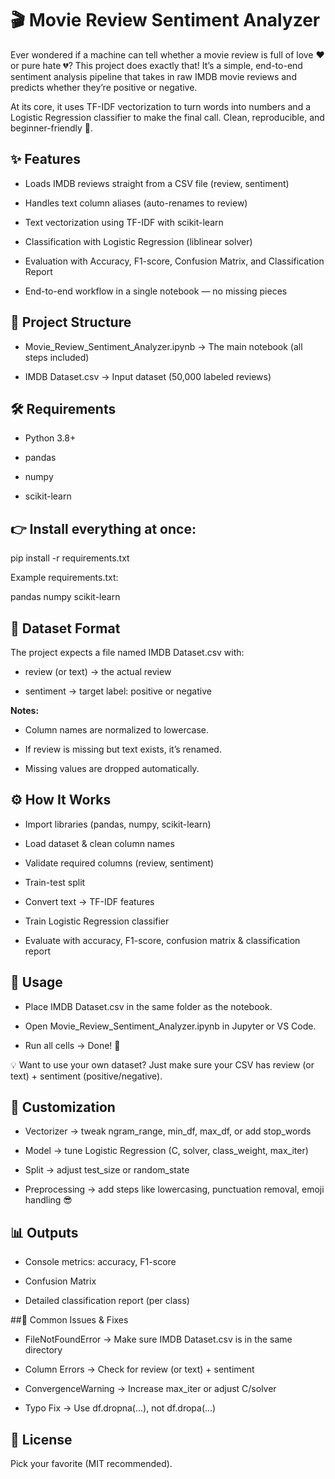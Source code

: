 # 🎬 Movie Review Sentiment Analyzer

Ever wondered if a machine can tell whether a movie review is full of love ❤️ or pure hate 💔?
This project does exactly that! It’s a simple, end-to-end sentiment analysis pipeline that takes in raw IMDB movie reviews and predicts whether they’re positive or negative.

At its core, it uses TF-IDF vectorization to turn words into numbers and a Logistic Regression classifier to make the final call. Clean, reproducible, and beginner-friendly 🚀.

## ✨ Features

- Loads IMDB reviews straight from a CSV file (review, sentiment)

- Handles text column aliases (auto-renames to review)

- Text vectorization using TF-IDF with scikit-learn

- Classification with Logistic Regression (liblinear solver)

- Evaluation with Accuracy, F1-score, Confusion Matrix, and Classification Report

- End-to-end workflow in a single notebook — no missing pieces

## 📂 Project Structure

- Movie_Review_Sentiment_Analyzer.ipynb → The main notebook (all steps included)

- IMDB Dataset.csv → Input dataset (50,000 labeled reviews)

## 🛠️ Requirements

- Python 3.8+

- pandas

- numpy

- scikit-learn

## 👉 Install everything at once:

pip install -r requirements.txt


Example requirements.txt:

pandas
numpy
scikit-learn

## 📑 Dataset Format

The project expects a file named IMDB Dataset.csv with:

- review (or text) → the actual review

- sentiment → target label: positive or negative

**Notes:**

- Column names are normalized to lowercase.

- If review is missing but text exists, it’s renamed.

- Missing values are dropped automatically.

## ⚙️ How It Works

- Import libraries (pandas, numpy, scikit-learn)

- Load dataset & clean column names

- Validate required columns (review, sentiment)

- Train-test split

- Convert text → TF-IDF features

- Train Logistic Regression classifier

- Evaluate with accuracy, F1-score, confusion matrix & classification report

## 🚀 Usage

- Place IMDB Dataset.csv in the same folder as the notebook.

- Open Movie_Review_Sentiment_Analyzer.ipynb in Jupyter or VS Code.

- Run all cells → Done! 🎉

💡 Want to use your own dataset? Just make sure your CSV has review (or text) + sentiment (positive/negative).

## 🔧 Customization

- Vectorizer → tweak ngram_range, min_df, max_df, or add stop_words

- Model → tune Logistic Regression (C, solver, class_weight, max_iter)

- Split → adjust test_size or random_state

- Preprocessing → add steps like lowercasing, punctuation removal, emoji handling 😎

## 📊 Outputs

- Console metrics: accuracy, F1-score

- Confusion Matrix

- Detailed classification report (per class)

##🐞 Common Issues & Fixes

- FileNotFoundError → Make sure IMDB Dataset.csv is in the same directory

- Column Errors → Check for review (or text) + sentiment

- ConvergenceWarning → Increase max_iter or adjust C/solver

- Typo Fix → Use df.dropna(...), not df.dropa(...)

## 📜 License

Pick your favorite (MIT recommended).
